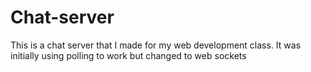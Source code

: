 # Chat-server
This is a chat server that I made for my web development class. It was initially using polling to work but changed to web sockets 
